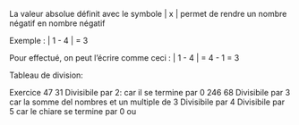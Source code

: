 La valeur absolue définit avec le symbole | x | permet de rendre un nombre négatif en nombre négatif 

Exemple :
| 1 - 4 | = 3

Pour effectué, on peut l’écrire comme ceci :
| 1 - 4 | = 4 - 1 = 3 

Tableau de division:


Exercice 47 31
Divisibile par 2: car il se termine par 0 246 68
Divisibile par 3 car la somme del nombres et un multiple de 3
Divisibile par 4
Divisibile par 5  car le chiare se termine par 0 ou 

